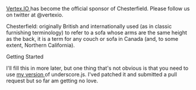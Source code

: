 [ Vertex.IO ](http://vertex.io) has become the official sponsor of Chesterfield. Please follow us on twitter at @vertexio.

Chesterfield: originally British and internationally used (as in classic furnishing terminology) to refer to a sofa whose arms are the same height as the back, it is a term for any couch or sofa in Canada (and, to some extent, Northern California).


Getting Started

I'll fill this in more later, but one thing that's not obvious is that you need to use [ my version ](https://github.com/gflarity/underscore) of underscore.js. I'ved patched it and submitted a pull request but so far am getting no love.

